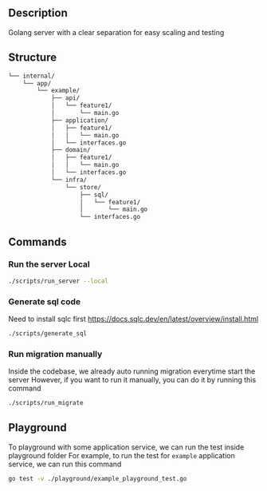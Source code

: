 ## Description

Golang server with a clear separation for easy scaling and testing

## Structure

```bash
└── internal/
    └── app/
        └── example/
            ├── api/
            │   └── feature1/
            │       └── main.go
            ├── application/
            │   ├── feature1/
            │   │   └── main.go
            │   └── interfaces.go
            ├── domain/
            │   ├── feature1/
            │   │   └── main.go
            │   └── interfaces.go
            └── infra/
                └── store/
                    ├── sql/
                    │   └── feature1/
                    │       └── main.go
                    └── interfaces.go
````

## Commands

### Run the server Local

```bash
./scripts/run_server --local
```

### Generate sql code

Need to install sqlc first
https://docs.sqlc.dev/en/latest/overview/install.html

```bash
./scripts/generate_sql
```

### Run migration manually

Inside the codebase, we already auto running migration everytime start the server
However, if you want to run it manually, you can do it by running this command

```bash
./scripts/run_migrate
```

## Playground

To playground with some application service, we can run the test inside playground folder
For example, to run the test for `example` application service, we can run this command

```bash
go test -v ./playground/example_playground_test.go
```
